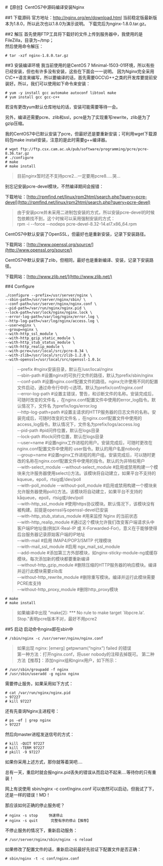 #【原创】CentOS7中源码编译安装Nginx

##1 下载源码
官方地址：http://nginx.org/en/download.html
当前稳定版最新版本为1.8.0，所以此次也以1.8.0为演示说明。
下载完后为nginx-1.8.0.tar.gz。

##2 解压
首先使用FTP工具将下载好的文件上传到服务器中，我使用的是FileZilla，目录为~/tmp；<br>
然后使用命令解压：

	# tar -xzf nginx-1.8.0.tar.gz

##3 安装编译环境
我当前使用的是CentOS 7 Minimal-1503-01环境，所以有些已经安装，但也有许多没有安装，这些在下面会一一说明。
因为Nginx完全采用C\C++语言来编写，所以要编译的话，首先需要GCC\G++之类的开发库要提前安装好。所以，我们可以使用如下命令来安装：

	# yum -y install gcc automake autoconf libtool make
	# yum install gcc gcc-c++

若没有更改yum默认仓库地址的话，安装可能需要等待一会。

另外，编译还需要pcre、zlib和ssl，pcre是为了实现重写rewrite，zlib是为了gzip压缩。

我的CentOS7中已默认安装了pcre，但最好还是要重新安装；可利用wget下载源码包make install安装，注意的是此时需要g++编译器。

	# wget ftp://ftp.csx.cam.ac.uk/pub/software/programming/pcre/pcre-8.36.tar.gz
	# ./configure
	# make
	# make install
>目前nginx暂时还不支持pcre2...一定要用pcre8.....哭...

别忘记安装pcre-devel模块，不然编译期间会报错：

下载地址：[http://rpmfind.net/linux/rpm2html/search.php?query=pcre-devel](http://rpmfind.net/linux/rpm2html/search.php?query=pcre-devel)

>由于安装pcre并未采用二进制包安装的方式，所以安装pcre-devel的时候包依赖找不到，这个时候可以采用强制安装的方式：<br>
>rpm -i --force --nodeps  pcre-devel-8.32-14.el7.x86_64.rpm

CentOS7中默认安装了OpenSSL，但最好也是重新安装，记录下安装路径。

下载网站：[http://www.openssl.org/source/](http://www.openssl.org/source/)

CentOS7中默认安装了zlib，但相同，最好也是重新编译、安装，记录下安装路径。

下载网站：[http://www.zlib.net/](http://www.zlib.net/)

##4 Configure

	./configure --prefix=/usr/server/nginx \
	--sbin-path=/usr/server/nginx/sbin/ \
	--conf-path=/usr/server/nginx/nginx.conf \
	--pid-path=/var/run/nginx/nginx.pid \
	--lock-path=/var/lock/nginx/nginx.lock \
	--error-log-path=/var/log/nginx/error.log \
	--http-log-path=/var/log/nginx/access.log \
	--user=nginx \
	--group=nginx \
	--with-http_ssl_module \
	--with-http_gzip_static_module \
	--with-http_stub_status_module \
	--with-http_realip_module \
	--with-pcre=/usr/local/src/pcre-8.34 \
	--with-zlib=/usr/local/src/zlib-1.2.8 \
	--with-openssl=/usr/local/src/openssl-1.0.1c

>--prefix     #nginx安装目录，默认在/usr/local/nginx<br>
>--sbin-path     #设置nginx的可执行文件的路径，默认为prefix/sbin/nginx<br>
>--conf-path      #设置nginx.conf配置文件的路径。nginx允许使用不同的配置文件启动，通过命令行中的-c选项。默认为prefix/conf/nginx.conf<br>
>--error-log-path     #设置主错误，警告，和诊断文件的名称。安装完成后，可随时改变的文件名 ，在nginx.conf配置文件中使用的error_log指令。默认情况下，文件名 为prefix/logs/error.log<br>
>--http-log-path=path      #设置主请求的HTTP服务器的日志文件的名称。安装完成后，可随时改变的文件名 ，在nginx.conf配置文件中使用的access_log指令。默认情况下，文件名为prefix/logs/access.log<br>
>--pid-path    #pid问件位置，默认在logs目录<br>
>--lock-path    #lock问件位置，默认在logs目录<br>
>--user=name      #设置nginx工作进程的用户。安装完成后，可随时更改在nginx.conf配置文件中使用的 user指令。默认的用户名是nobody<br>
>--group=name      #设置nginx工作进程的用户组。安装完成后，可以随时更改的名称在nginx.conf配置文件中使用的指令。默认的为非特权用户<br>
>--with-select_module  --without-select_module      #启用或禁用构建一个模块来允许服务器使用select()方法。该模块将自动建立，如果平台不支持的kqueue，epoll，rtsig或/dev/poll<br>
>--with-poll_module  --without-poll_module      #启用或禁用构建一个模块来允许服务器使用poll()方法。该模块将自动建立，如果平台不支持的kåqueue，epoll，rtsig或/dev/poll<br>
>--with-http_ssl_module     #使用https协议模块。默认情况下，该模块没有被构建。前提是openssl与openssl-devel已安装<br>
>--with-http_stub_status_module     #用来监控 Nginx 的当前状态<br>
>--with-http_realip_module     #通过这个模块允许我们改变客户端请求头中客户端IP地址值(例如X-Real-IP 或 X-Forwarded-For)，意义在于能够使得后台服务器记录原始客户端的IP地址<br>
>--with-mail   #启用 IMAP4/POP3/SMTP 代理模块<br>
>--with-mail_ssl_module   #启用 ngx_mail_ssl_module<br>
>--add-module      #添加第三方外部模块，如nginx-sticky-module-ng或缓存模块。每次添加新的模块都要重新编译<br>
>--without-http_gzip_module      #删除压缩的HTTP服务器的响应模块。编译并运行此模块需要zlib库<br>
>--without-http_rewrite_module     #删除重写模块。编译并运行此模块需要PCRE库支持<br>
>--without-http_proxy_module      #删除http_proxy模块<br>

	# make
	# make install

>如果编译中出现 "make[2]: *** No rule to make target `libpcre.la'. Stop."表明pcre版本不对，最好不用pcre2

##5 启动
启动命令nginx即在sbin中

	# /sbin/nginx -c /usr/server/nginx/nginx.conf
	
>如果出现 nginx: [emerg] getpwnam(“nginx”) failed 的错误<br>
>第一种方法：打开nginx.conf，将user nobody的注释去掉既可。
>第二种方法【推荐】：添加nginx组和nginx用户，如下所示：

	# /usr/sbin/groupadd -f nginx
	# /usr/sbin/useradd -g nginx nginx

需要停止服务，如果采用如下方式：
	
	# cat /var/run/nginx/nginx.pid
	> 97227
	# kill 97227 

还有先查询Nginx主进程号：

	# ps -ef | grep nginx
	> 97227

然后向master进程发送信号的方式：

	# kill -QUIT 97227
	# kill -TERM 97227
	# pkill -9 97227
	
如果你采用上述方式，那你就等着哭吧....  

总有一天，重启时就会报nginx.pid丢失的错误从而启动不起来....等待你的只有重装！

网上有说使用 sbin/nginx -c conf/nginx.conf 可以依然可以启动，但我试了下，还是一样的错误！MD！


那应该如何正确的停止服务呢？

	# nginx -s stop     快速停止
	# nginx -s quit      完整有序的停止【推荐】

不停止服务的情况下，重新启动服务：

	# /usr/server/nginx/sbin/nginx -s reload

如果修改了配置文件的话，重新启动前最好先验证下配置文件是否正确：

	# sbin/nginx -t -c conf/nginx.conf

